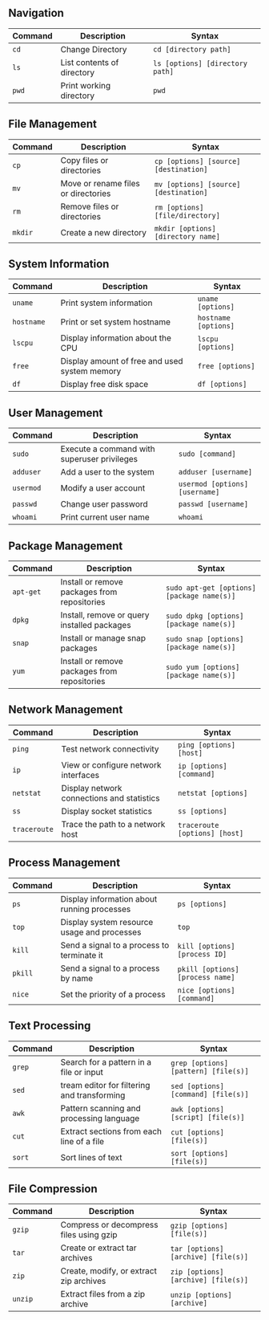 ## Navigation

| Command | Description | Syntax |
| ------- | ----------- | ------ |
| `cd` | Change Directory | `cd [directory path]` |
| `ls` | List contents of directory	 | `ls [options] [directory path]` |
| `pwd` | Print working directory | `pwd` |


## File Management

| Command | Description | Syntax |
| ------- | ----------- | ------ |
| `cp` | Copy files or directories | `cp [options] [source] [destination]` |
| `mv` | Move or rename files or directories | `mv [options] [source] [destination]` |
| `rm` | Remove files or directories | `rm [options] [file/directory]` |
| `mkdir` | Create a new directory | `mkdir [options] [directory name]` |


## System Information

| Command | Description | Syntax |
| ------- | ----------- | ------ |
| `uname` |	Print system information | `uname [options]` |
| `hostname` | Print or set system hostname	| `hostname [options]` |
| `lscpu` | Display information about the CPU | `lscpu [options]` |
| `free` | Display amount of free and used system memory | `free [options]` |
| `df` | Display free disk space | `df [options]` |

## User Management

| Command | Description | Syntax |
| ------- | ----------- | ------ |
| `sudo`	| Execute a command with superuser privileges | `sudo [command]` |
| `adduser` | Add a user to the system | `adduser [username]` |
| `usermod` | Modify a user account | `usermod [options] [username]` |
| `passwd` | Change user password | `passwd [username]` |
| `whoami` | Print current user name | `whoami` |

## Package Management

| Command | Description | Syntax |
| ------- | ----------- | ------ |
| `apt-get` | Install or remove packages from repositories | `sudo apt-get [options] [package name(s)]` |
| `dpkg` | Install, remove or query installed packages | `sudo dpkg [options] [package name(s)]` |
| `snap` | Install or manage snap packages | `sudo snap [options] [package name(s)]` |
| `yum` | Install or remove packages from repositories | `sudo yum [options] [package name(s)]` |

## Network Management

| Command | Description | Syntax |
| ------- | ----------- | ------ |
| `ping` | Test network connectivity| `ping [options] [host]` |
| `ip` | View or configure network interfaces | `ip [options] [command]` |
| `netstat` | Display network connections and statistics | `netstat [options]` |
| `ss` | Display socket statistics | `ss [options]` |
| `traceroute` | Trace the path to a network host	| `traceroute [options] [host]` |

## Process Management

| Command | Description                                 |               Syntax              |
| ------- | ------------------------------------------- | --------------------------------- |
| `ps`	 | Display information about running processes	| `ps [options]`                      |
| `top`	 | Display system resource usage and processes	| `top`                               |
| `kill` | Send a signal to a process to terminate it	| `kill [options] [process ID]`       |
| `pkill`| Send a signal to a process by name	        | `pkill [options] [process name]`    |
| `nice` | Set the priority of a process	            | `nice [options] [command]`          |

## Text Processing

| Command | Description | Syntax |
| ------- | ----------- | ------ |
| `grep` | Search for a pattern in a file or input	    | `grep [options] [pattern] [file(s)]`  |
| `sed`	 | tream editor for filtering and transforming	| `sed [options] [command] [file(s)]`   |
| `awk`	 | Pattern scanning and processing language	    | `awk [options] [script] [file(s)]`    |
| `cut`	 | Extract sections from each line of a file	| `cut [options] [file(s)]`             |
| `sort` | Sort lines of text	                        | `sort [options] [file(s)]`            |

## File Compression

| Command | Description | Syntax |
| ------- | ----------- | ------ |
| `gzip`	| Compress or decompress files using gzip	| `gzip [options] [file(s)]`            |
| `tar`	    | Create or extract tar archives	        | `tar [options] [archive] [file(s)]`   |
| `zip`	    | Create, modify, or extract zip archives	| `zip [options] [archive] [file(s)]`   |
| `unzip`	| Extract files from a zip archive	        | `unzip [options] [archive]`           |